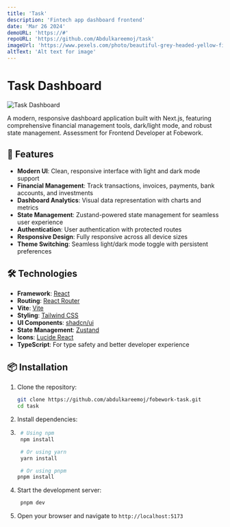 ```yaml
---
title: 'Task'
description: 'Fintech app dashboard frontend'
date: 'Mar 26 2024'
demoURL: 'https://#'
repoURL: 'https://github.com/Abdulkareemoj/task'
imageUrl: 'https://www.pexels.com/photo/beautiful-grey-headed-yellow-finch-on-wooden-perch-29796580/'
altText: 'Alt text for image'
---
```

# Task Dashboard

![Task Dashboard](https://fobework-task.vercel.app/)

A modern, responsive dashboard application built with Next.js, featuring comprehensive financial management tools, dark/light mode, and robust state management.
Assessment for Frontend Developer at Fobework.

## 🌟 Features

- **Modern UI**: Clean, responsive interface with light and dark mode support
- **Financial Management**: Track transactions, invoices, payments, bank accounts, and investments
- **Dashboard Analytics**: Visual data representation with charts and metrics
- **State Management**: Zustand-powered state management for seamless user experience
- **Authentication**: User authentication with protected routes
- **Responsive Design**: Fully responsive across all device sizes
- **Theme Switching**: Seamless light/dark mode toggle with persistent preferences

## 🛠️ Technologies

- **Framework**: [React](https://reactjs.org/)
- **Routing**: [React Router](https:///)
- **Vite**: [Vite](https://vitejs.dev/)
- **Styling**: [Tailwind CSS](https://tailwindcss.com/)
- **UI Components**: [shadcn/ui](https://ui.shadcn.com/)
- **State Management**: [Zustand](https://github.com/pmndrs/zustand)
- **Icons**: [Lucide React](https://lucide.dev/)
- **TypeScript**: For type safety and better developer experience

## 📦 Installation

1. Clone the repository:
   ```bash
   git clone https://github.com/abdulkareemoj/fobework-task.git
   cd task
   ```
2. Install dependencies:
3. ```bash
    # Using npm
    npm install

    # Or using yarn
    yarn install

    # Or using pnpm
   pnpm install
   ```

4. Start the development server:
   ```bash
    pnpm dev
   ```
5. Open your browser and navigate to `http://localhost:5173`
